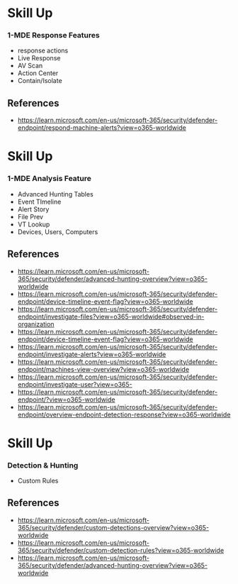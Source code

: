 # Skill Up
### 1-MDE Response Features 
- response actions
- Live Response
- AV Scan 
- Action Center
- Contain/Isolate

## References
- https://learn.microsoft.com/en-us/microsoft-365/security/defender-endpoint/respond-machine-alerts?view=o365-worldwide

# Skill Up
### 1-MDE Analysis Feature
- Advanced Hunting Tables 
- Event TImeline 
- Alert Story
- File Prev
- VT Lookup
- Devices, Users, Computers

## References
- https://learn.microsoft.com/en-us/microsoft-365/security/defender/advanced-hunting-overview?view=o365-worldwide
- https://learn.microsoft.com/en-us/microsoft-365/security/defender-endpoint/device-timeline-event-flag?view=o365-worldwide
- https://learn.microsoft.com/en-us/microsoft-365/security/defender-endpoint/investigate-files?view=o365-worldwide#observed-in-organization
- https://learn.microsoft.com/en-us/microsoft-365/security/defender-endpoint/device-timeline-event-flag?view=o365-worldwide
- https://learn.microsoft.com/en-us/microsoft-365/security/defender-endpoint/investigate-alerts?view=o365-worldwide
- https://learn.microsoft.com/en-us/microsoft-365/security/defender-endpoint/machines-view-overview?view=o365-worldwide
- https://learn.microsoft.com/en-us/microsoft-365/security/defender-endpoint/investigate-user?view=o365-
- https://learn.microsoft.com/en-us/microsoft-365/security/defender-endpoint/?view=o365-worldwide 
- https://learn.microsoft.com/en-us/microsoft-365/security/defender-endpoint/overview-endpoint-detection-response?view=o365-worldwide


# Skill Up
### Detection & Hunting
- Custom Rules

## References
- https://learn.microsoft.com/en-us/microsoft-365/security/defender/custom-detections-overview?view=o365-worldwide
- https://learn.microsoft.com/en-us/microsoft-365/security/defender/custom-detection-rules?view=o365-worldwide
- https://learn.microsoft.com/en-us/microsoft-365/security/defender/advanced-hunting-overview?view=o365-worldwide